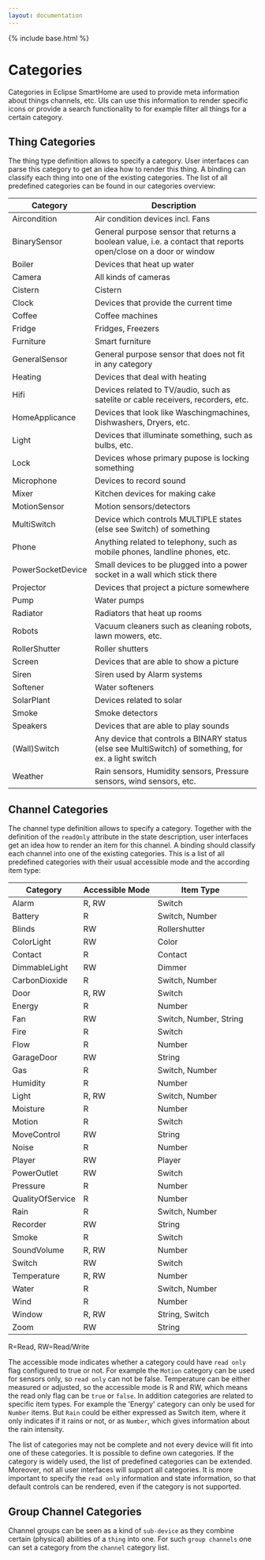 ```yaml
---
layout: documentation
---
```


{% include base.html %}

# Categories

Categories in Eclipse SmartHome are used to provide meta information about things channels, etc. UIs can use this information to render specific icons or provide a search functionality to for example filter all things for a certain category.

## Thing Categories

The thing type definition allows to specify a category. User interfaces can parse this category to get an idea how to render this thing. A binding can classify each thing into one of the existing categories. The list of all predefined categories can be found in our categories overview:

| Category        | Description                                          |
|-----------------|------------------------------------------------------|
| Aircondition    | Air condition devices incl. Fans |
| BinarySensor    | General purpose sensor that returns a boolean value, i.e. a contact that reports open/close on a door or window |
| Boiler          | Devices that heat up water |
| Camera          | All kinds of cameras |
| Cistern         | Cistern |
| Clock           | Devices that provide the current time |
| Coffee          | Coffee machines |
| Fridge          | Fridges, Freezers |
| Furniture       | Smart furniture |
| GeneralSensor   | General purpose sensor that does not fit in any category |
| Heating         | Devices that deal with heating |
| Hifi            | Devices related to TV/audio, such as satelite or cable receivers, recorders, etc.
| HomeApplicance  | Devices that look like Waschingmachines, Dishwashers, Dryers, etc. |
| Light           | Devices that illuminate something, such as bulbs, etc. |
| Lock            | Devices whose primary pupose is locking something |
| Microphone      | Devices to record sound |
| Mixer           | Kitchen devices for making cake |
| MotionSensor    | Motion sensors/detectors |
| MultiSwitch     | Device which controls MULTIPLE states (else see Switch) of something |
| Phone           | Anything related to telephony, such as mobile phones, landline phones, etc. |
| PowerSocketDevice | Small devices to be plugged into a power socket in a wall which stick there |
| Projector       | Devices that project a picture somewhere |
| Pump            | Water pumps |
| Radiator        | Radiators that heat up rooms |
| Robots          | Vacuum cleaners such as cleaning robots, lawn mowers, etc. |
| RollerShutter   | Roller shutters |
| Screen          | Devices that are able to show a picture |
| Siren           | Siren used by Alarm systems |
| Softener        | Water softeners |
| SolarPlant      | Devices related to solar |
| Smoke           | Smoke detectors |
| Speakers        | Devices that are able to play sounds |
| (Wall)Switch    | Any device that controls a BINARY status (else see MultiSwitch) of something, for ex. a light switch |
| Weather         | Rain sensors, Humidity sensors, Pressure sensors, wind sensors, etc. |

## Channel Categories

The channel type definition allows to specify a category. Together with the definition of the `readOnly` attribute in the state description, user interfaces get an idea how to render an item for this channel. A binding should classify each channel into one of the existing categories. This is a list of all predefined categories with their usual accessible mode and the according item type:

| Category      | Accessible Mode | Item Type              |
|---------------|-----------------|------------------------|
| Alarm         | R, RW           | Switch                 |
| Battery       | R               | Switch, Number         |
| Blinds        | RW              | Rollershutter          |
| ColorLight    | RW              | Color                  |
| Contact       | R               | Contact                |
| DimmableLight | RW              | Dimmer                 |
| CarbonDioxide | R               | Switch, Number         |
| Door          | R, RW           | Switch                 |
| Energy        | R               | Number                 |
| Fan           | RW              | Switch, Number, String |
| Fire          | R               | Switch                 |
| Flow          | R               | Number                 |
| GarageDoor    | RW              | String                 |
| Gas           | R               | Switch, Number         |
| Humidity      | R               | Number                 |
| Light         | R, RW           | Switch, Number         |
| Moisture      | R               | Number                 |
| Motion        | R               | Switch                 |
| MoveControl   | RW              | String                 |
| Noise         | R               | Number                 |
| Player        | RW              | Player                 |
| PowerOutlet   | RW              | Switch                 |
| Pressure      | R               | Number                 |
| QualityOfService      | R       | Number                 |
| Rain          | R               | Switch, Number         |
| Recorder      | RW              | String                 |
| Smoke         | R               | Switch                 |
| SoundVolume   | R, RW           | Number                 |
| Switch        | RW              | Switch                 |
| Temperature   | R, RW           | Number                 |
| Water         | R               | Switch, Number         |
| Wind          | R               | Number                 |
| Window        | R, RW           | String, Switch         |
| Zoom          | RW              | String                 |

R=Read, RW=Read/Write

The accessible mode indicates whether a category could have `read only` flag configured to true or not. For example the `Motion` category can be used for sensors only, so `read only` can not be false. Temperature can be either measured or adjusted, so the accessible mode is R and RW, which means the read only flag can be `true` or `false`. In addition categories are related to specific item types. For example the 'Energy' category can only be used for `Number` items. But `Rain` could be either expressed as Switch item, where it only indicates if it rains or not, or as `Number`, which gives information about the rain intensity.

The list of categories may not be complete and not every device will fit into one of these categories. It is possible to define own categories. If the category is widely used, the list of predefined categories can be extended. Moreover, not all user interfaces will support all categories. It is more important to specify the `read only` information and state information, so that default controls can be rendered, even if the category is not supported.

## Group Channel Categories

Channel groups can be seen as a kind of `sub-device` as they combine certain (physical) abilities of a `thing` into one. For such `group channels` one can set a category from the `channel` category list.
